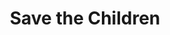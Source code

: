 ---
title: "Save the Children"
url: /edinburgh/save-the-children-nicolson-street/
shop: Gebrauchtwaren
---